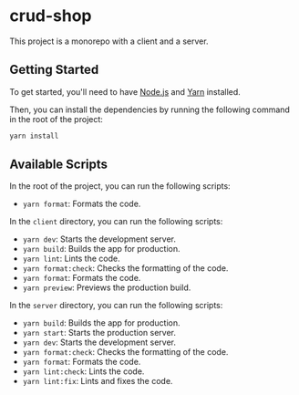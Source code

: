 # crud-shop

This project is a monorepo with a client and a server.

## Getting Started

To get started, you'll need to have [Node.js](https://nodejs.org/en/) and [Yarn](https://yarnpkg.com/) installed.

Then, you can install the dependencies by running the following command in the root of the project:

```bash
yarn install
```

## Available Scripts

In the root of the project, you can run the following scripts:

- `yarn format`: Formats the code.

In the `client` directory, you can run the following scripts:

- `yarn dev`: Starts the development server.
- `yarn build`: Builds the app for production.
- `yarn lint`: Lints the code.
- `yarn format:check`: Checks the formatting of the code.
- `yarn format`: Formats the code.
- `yarn preview`: Previews the production build.

In the `server` directory, you can run the following scripts:

- `yarn build`: Builds the app for production.
- `yarn start`: Starts the production server.
- `yarn dev`: Starts the development server.
- `yarn format:check`: Checks the formatting of the code.
- `yarn format`: Formats the code.
- `yarn lint:check`: Lints the code.
- `yarn lint:fix`: Lints and fixes the code.
